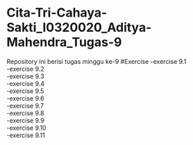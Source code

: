 # Cita-Tri-Cahaya-Sakti_I0320020_Aditya-Mahendra_Tugas-9
Repository ini berisi tugas minggu ke-9
#Exercise
-exercise 9.1 <br >
-exercise 9.2 <br >
-exercise 9.3 <br >
-exercise 9.4 <br >
-exercise 9.5 <br >
-exercise 9.6 <br >
-exercise 9.7 <br >
-exercise 9.8 <br >
-exercise 9.9 <br >
-exercise 9.10 <br >
-exercise 9.11 <br >